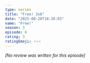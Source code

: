 ```yaml
---
type: series
title: "Free! 3x6"
date: "2025-08-20T18:38:03"
name: "Free!"
season: 3
episode: 6
rating: 3
ratingEmoji: ⭐️⭐️⭐️
---
```


*[No review was written for this episode]*
